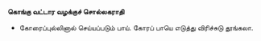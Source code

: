 **கொங்கு வட்டார வழக்குச் சொல்லகராதி**
- கோரைப்புல்லினால் செய்யப்படும் பாய். கோரப் பாயெ எடுத்து விரிச்சுடு தூங்கலா.

